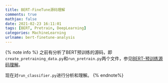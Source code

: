 ```yaml
---
title: BERT-FineTune源码理解
comments: true
mathjax: false
date: 2021-02-23 16:11:01
tags: [BERT, Pretrain, DeepLearning]
categories: MachineLearning
urlname: bert-finetune-analysis
---
```


<meta name="referrer" content="no-referrer" />

{% note info %}
之前有分析了BERT预训练的源码，即`create_pretraining_data.py`和`run_pretrain.py`两个文件，参见[BERT-预训练源码理解](https://hanielxx.com/MachineLearning/2021-02-23-bert-create-pretrain-data-analysis)。

现在对`run_classifier.py`进行分析和理解。
{% endnote%}

<!--more-->
